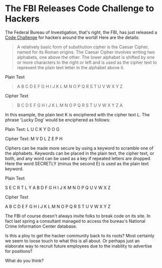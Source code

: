 # The FBI Releases Code Challenge to Hackers

  The Federal Bureau of Investigation, that's right, the FBI, has just released a [Code Challenge](http://www.networkworld.com/community/node/36704) for hackers around the world! Here are the details:

 
> A relatively basic form of substitution cipher is the Caesar Cipher, named for its Roman origins. The Caesar Cipher involves writing two alphabets, one above the other. The lower alphabet is shifted by one or more characters to the right or left and is used as the cipher text to represent the plain text letter in the alphabet above it.

 Plain Text

 
> A B C D E F G H I J K L M N O P Q R S T U V W X Y Z

 Cipher Text

 
> B C D E F G H I J K L M N O P Q R S T U V W X Y Z A

 In this example, the plain text K is enciphered with the cipher text L. The phrase 'Lucky Dog' would be enciphered as follows:

 Plain Text: L U C K Y D O G

 Cipher Text: M V D L Z E P H

 Ciphers can be made more secure by using a keyword to scramble one of the alphabets. Keywords can be placed in the plain text, the cipher text, or both, and any word can be used as a key if repeated letters are dropped. Here the word SECRETLY (minus the second E) is used as the plain text keyword.

 Plain Text

 S E C R T L Y A B D F G H I J K M N O P Q U V W X Z

 Cipher Text

 A B C D E F G H I J K L M N O P Q R S T U V W X Y Z

 The FBI of course doesn't always invite folks to break code on its site. In fact last spring a consultant managed to access the bureau's National Crime Information Center database.

 Is this a ploy to get the hacker community back to its roots? Most certainly we seem to loose touch to what this is all about. Or perhaps just an elaborate way to recruit future employees due to the inability to advertise for positions?

 What do you think?

  